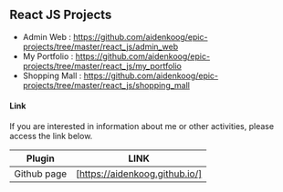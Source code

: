 ## React JS Projects

- Admin Web : https://github.com/aidenkoog/epic-projects/tree/master/react_js/admin_web
- My Portfolio : https://github.com/aidenkoog/epic-projects/tree/master/react_js/my_portfolio
- Shopping Mall : https://github.com/aidenkoog/epic-projects/tree/master/react_js/shopping_mall

#### Link

If you are interested in information about me or other activities, please access the link below.

| Plugin      | LINK                           |
| ----------- | ------------------------------ |
| Github page | [https://aidenkoog.github.io/] |
